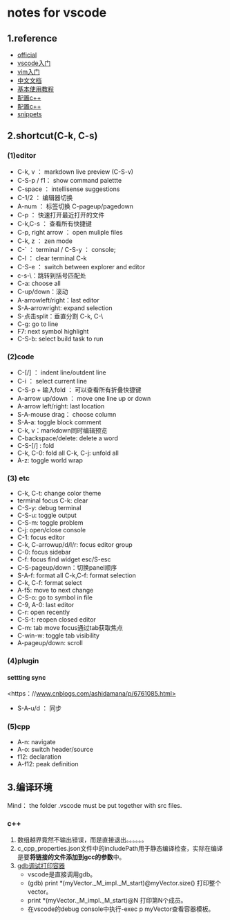 # notes for vscode

## 1.reference

+ [official](https：//code.visualstudio.com/docs/languages/cpp)
+ [vscode入门](https：//www.jianshu.com/p/3dda4756eca5)
+ [vim入门](https：//feifeiyum.github.io/2017/01/23/vimusage/)
+ [中文文档](https：//legacy.gitbook.com/book/jeasonstudio/vscode-cn-doc/details)
+ [基本使用教程](https：//www.w3cschool.cn/visualstudiocode/)
+ [配置c++](https：//www.zhihu.com/question/30315894)
+ [配置c++](https：//blog.csdn.net/qq_32126633/article/details/78838554)
+ [snippets](https://www.jianshu.com/p/1f1132df1def)

## 2.shortcut(C-k, C-s)

### (1)editor

+ C-k, v ： markdown live preview (C-S-v)
+ C-S-p / f1： show command palettte
+ C-space ： intellisense suggestions
+ C-1/2 ： 编辑器切换
+ A-num ： 标签切换 C-pageup/pagedown
+ C-p ： 快速打开最近打开的文件
+ C-k,C-s ： 查看所有快捷键
+ C-p, right arrow ： open muliple files
+ C-k, z ： zen mode
+ C-` ： terminal / C-S-y ： console;
+ C-l ： clear terminal C-k
+ C-S-e ： switch between explorer and editor
+ c-s-\：跳转到括号匹配处
+ C-a: choose all
+ C-up/down：滚动
+ A-arrowleft/right：last editor
+ S-A-arrowright: expand selection
+ S-点击split：垂直分割 C-k, C-\
+ C-g: go to line
+ F7: next symbol highlight
+ C-S-b: select build task to run

### (2)code

+ C-[/] ： indent line/outdent line
+ C-i ： select current line
+ C-S-p + 输入fold ： 可以查看所有折叠快捷键
+ A-arrow up/down ： move one line up or down
+ A-arrow left/right: last location
+ S-A-mouse drag： choose column
+ S-A-a: toggle block comment
+ C-k, v：markdown同时编辑预览
+ C-backspace/delete: delete a word
+ C-S-[/] : fold
+ C-k, C-0: fold all C-k, C-j: unfold all
+ A-z: toggle world wrap

### (3) etc

+ C-k, C-t: change color theme
+ terminal focus C-k: clear
+ C-S-y: debug terminal
+ C-S-u: toggle output
+ C-S-m: toggle problem
+ C-j: open/close console
+ C-1: focus editor
+ C-k, C-arrowup/d/l/r: focus editor group
+ C-0: focus sidebar
+ C-f: focus find widget  esc/S-esc
+ C-S-pageup/down：切换panel顺序
+ S-A-f: format all C-k,C-f: format selection
+ C-k, C-f: format select
+ A-f5: move to next change
+ C-S-o: go to symbol in file
+ C-9, A-0: last editor
+ C-r: open recently
+ C-S-t: reopen closed editor
+ C-m: tab move focus通过tab获取焦点
+ C-win-w: toggle tab visibility
+ A-pageup/down: scroll

### (4)plugin  

#### settting sync

<https：//www.cnblogs.com/ashidamana/p/6761085.html>

+ S-A-u/d ： 同步

### (5)cpp

+ A-n: navigate
+ A-o: switch header/source
+ f12: declaration
+ A-f12: peak definition

## 3.编译环境

Mind： the folder .vscode must be put together with src files.

### c++

1. 数组越界竟然不输出错误，而是直接退出。。。。。。
2. c_cpp_properties.json文件中的includePath用于静态编译检查，实际在编译是要**将链接的文件添加到gcc的参数**中。
3. [gdb调试打印容器](https://blog.csdn.net/xiedejun1984/article/details/5752945)
    + vscode是直接调用gdb。
    + (gdb) print *(myVector._M_impl._M_start)@myVector.size() 打印整个vector。
    + print *(myVector._M_impl._M_start)@N 打印第N个成员。
    + 在vscode的debug console中执行-exec p myVector查看容器模板。